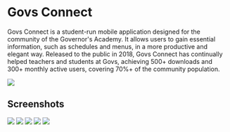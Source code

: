 # Govs Connect



Govs Connect is a student-run mobile application designed for the community of the Governor's Academy. It allows users to gain essential information, such as schedules and menus, in a more productive and elegant way. 
Released to the public in 2018, Govs Connect has continually helped teachers and students at Govs, achieving 500+ downloads and 300+ monthly active users, covering 70%+ of the community population.

[<img src="https://github.com/jeffreywangcf/Govs-Connect/blob/master/screenshots/download_on_app_store.png">](https://apps.apple.com/us/app/govs-connect/id1436465026)


## Screenshots

![](https://github.com/jeffreywangcf/Govs-Connect/blob/master/screenshots/1.png)
![](https://github.com/jeffreywangcf/Govs-Connect/blob/master/screenshots/2.png)
![](https://github.com/jeffreywangcf/Govs-Connect/blob/master/screenshots/3.png)
![](https://github.com/jeffreywangcf/Govs-Connect/blob/master/screenshots/4.png)
![](https://github.com/jeffreywangcf/Govs-Connect/blob/master/screenshots/5.png)
